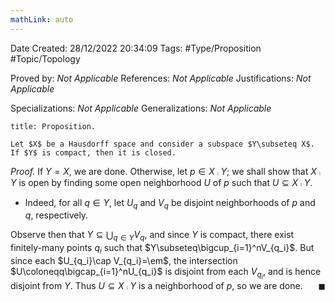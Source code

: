 ```yaml
---
mathLink: auto
---
```


<div class="topSpace"></div>

Date Created: 28/12/2022 20:34:09
Tags: #Type/Proposition #Topic/Topology

Proved by: _Not Applicable_
References: _Not Applicable_
Justifications: _Not Applicable_

Specializations: _Not Applicable_
Generalizations: _Not Applicable_

``` ad-Proposition
title: Proposition.

Let $X$ be a Hausdorff space and consider a subspace $Y\subseteq X$. If $Y$ is compact, then it is closed.

```

<i>Proof.</i> If $Y=X$, we are done. Otherwise, let $p\in X\comp Y$; we shall show that $X\comp Y$ is open by finding some open neighborhood $U$ of $p$ such that $U\subseteq X\comp Y$.
* Indeed, for all $q\in Y$, let $U_q$ and $V_q$ be disjoint neighborhoods of $p$ and $q$, respectively.

Observe then that $Y\subseteq\bigcup_{q\in Y}V_q$, and since $Y$ is compact, there exist finitely-many points $q_i$ such that $Y\subseteq\bigcup_{i=1}^nV_{q_i}$. But since each $U_{q_i}\cap V_{q_i}=\em$, the intersection $U\coloneqq\bigcap_{i=1}^nU_{q_i}$ is disjoint from each $V_{q_i}$, and is hence disjoint from $Y$. Thus $U\subseteq X\comp Y$ is a neighborhood of $p$, so we are done.<span style="float:right;">$\blacksquare$</span>
